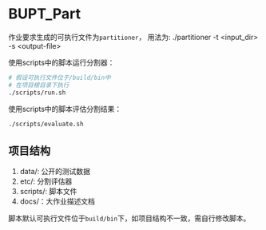 # BUPT_Part
作业要求生成的可执行文件为`partitioner`，
用法为: ./partitioner -t \<input_dir> -s \<output-file>

使用scripts中的脚本运行分割器：
```bash
# 假设可执行文件位于/build/bin中
# 在项目根目录下执行
./scripts/run.sh
```
使用scripts中的脚本评估分割结果：
```bash
./scripts/evaluate.sh
```

## 项目结构   
1. data/: 公开的测试数据
2. etc/: 分割评估器
3. scripts/: 脚本文件   
4. docs/：大作业描述文档

脚本默认可执行文件位于`build/bin`下，如项目结构不一致，需自行修改脚本。